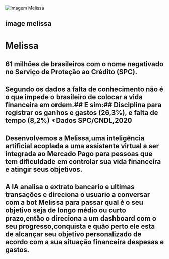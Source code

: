 ![Imagem Melissa](scr/assets/avatar-melissa.png)
## image melissa

# Melissa

## 61 milhões de brasileiros com o nome negativado no Serviço de Proteção ao Crédito (SPC).
## Segundo os dados a falta de conhecimento não é o que impede o brasileiro de colocar a vida financeira em ordem.## E sim:## Disciplina para registrar os ganhos e gastos (26,3%), e falta de tempo (8,2%) *Dados SPC/CNDL,2020

## Desenvolvemos a Melissa,uma inteligência artificial acoplada a uma assistente virtual a ser integrada ao Mercado Pago para pessoas que tem dificuldade em controlar sua vida financeira e atingir seus objetivos.​

## A IA analisa o extrato bancario e ultimas transações e direciona o usuario a conversar com a bot Melissa para passar qual é o seu objetivo seja de longo médio ou curto prazo,então o direciona a um dashboard com o seu progresso,conquista e quão perto ele esta de alcançar seu objetivo personalizado de acordo com a sua situação financeira despesas e gastos.​

